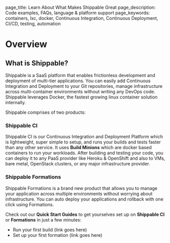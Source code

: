 page_title: Learn About What Makes Shippable Great
page_description: Code examples, FAQs, language & platform support
page_keywords: containers, lxc, docker, Continuous Integration, Continuous Deployment, CI/CD, testing, automation

# Overview

## What is Shippable?

Shippable is a SaaS platform that enables frictionless development and deployment
of multi-tier applications. You can easily add Continuous Integration and Deployment
to your Git repositories, manage infrastructure across multi-container environments
without writing any DevOps code. Shippable leverages Docker, the fastest growing linux 
container solution internally. 

Shippable comprises of two products:

### Shippable CI 
Shippable CI is our Continuous Integration and Deployment Platform
which is lightweight, super simple to setup, and runs your builds and tests
faster than any other service. It uses **Build Minions** which are docker based 
containers to run your workloads.  After building and testing your code, you
can deploy it to any PaaS provider like Heroku & OpenShift and also to
VMs, bare metal, OpenStack clusters, or any major infrastructure
provider.

### Shippable Formations
Shippable Formations is a brand new product that allows you to manage
your application across multiple environments without worrying about infrastructure. You can
auto deploy your applications and rollback with one click using Formations.

Check out our **Quick Start Guides** to get yourselves set up on **Shippable CI** or **Formations**
 in just a few minutes:

- Run your first build (link goes here)
- Set up your first formation (link goes here)

